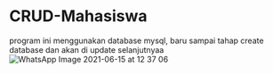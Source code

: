 # CRUD-Mahasiswa
program ini menggunakan database mysql, baru sampai tahap create database dan akan di update selanjutnyaa
![WhatsApp Image 2021-06-15 at 12 37 06](https://user-images.githubusercontent.com/85887740/121998697-7b48dc00-cdd6-11eb-940c-73fa7f3d8814.jpeg)
